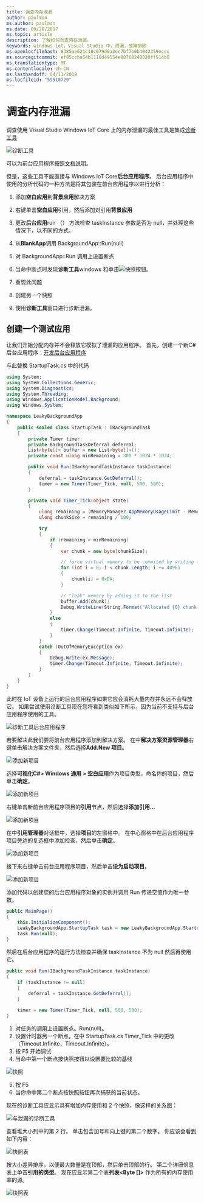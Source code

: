 ```yaml
---
title: 调查内存泄漏
author: paulmon
ms.author: paulmon
ms.date: 09/20/2017
ms.topic: article
description: 了解如何调查内存泄漏。
keywords: windows iot，Visual Studio 中，泄漏，故障排除
ms.openlocfilehash: 8385ae621c18c079d0a2ec7bf7b0b4042359eccc
ms.sourcegitcommit: ef85ccba54b1118d49554e88768240020ff514b0
ms.translationtype: MT
ms.contentlocale: zh-CN
ms.lasthandoff: 04/11/2019
ms.locfileid: "59510729"
---
```

# <a name="investigating-memory-leaks"></a>调查内存泄漏

调查使用 Visual Studio Windows IoT Core 上的内存泄漏的最佳工具是集成[诊断工具](https://docs.microsoft.com/visualstudio/profiling/memory-usage)

![诊断工具](../media/MemoryLeaks/DiagnosticTools.PNG)

可以为前台应用程序[按照文档说明](https://docs.microsoft.com/visualstudio/profiling/memory-usage)。

但是，这些工具不能直接与 Windows IoT Core**后台应用程序**。 后台应用程序中使用的分析代码的一种方法是将其包装在前台应用程序以进行分析：

1. 添加**空白应用**到**背景应用**解决方案
2. 右键单击**空白应用**引用，然后添加对引用**背景应用**
3. 更改**后台应用**run （） 方法检查 taskInstance 参数是否为 null，并处理这些情况下，以不同的方式。
4. 从**BlankApp**调用 BackgroundApp::Run(null)
5. 对 BackgroundApp::Run 调用上设置断点
6. 当命中断点时发现**诊断工具**windows 和单击![快照](../media/MemoryLeaks/Snapshot.PNG)按钮。

8. 重现此问题
9. 创建另一个快照
10. 使用**诊断工具**窗口进行诊断泄漏。

## <a name="create-a-test-app"></a>创建一个测试应用

让我们开始分配内存并不会释放它模拟了泄漏的应用程序。
首先，创建一个新C#后台应用程序：[开发后台应用程序](./BackgroundApplications.md)

与此替换 StartupTask.cs 中的代码
```C#
using System;
using System.Collections.Generic;
using System.Diagnostics;
using System.Threading;
using Windows.ApplicationModel.Background;
using Windows.System;

namespace LeakyBackgroundApp
{
    public sealed class StartupTask : IBackgroundTask
    {
        private Timer timer;
        private BackgroundTaskDeferral deferral;
        List<byte[]> buffer = new List<byte[]>();
        private const ulong minRemaining = 300 * 1024 * 1024;

        public void Run(IBackgroundTaskInstance taskInstance)
        {
            deferral = taskInstance.GetDeferral();
            timer = new Timer(Timer_Tick, null, 500, 500);
        }

        private void Timer_Tick(object state)
        {
            ulong remaining = (MemoryManager.AppMemoryUsageLimit - MemoryManager.AppMemoryUsage);
            ulong chunkSize = remaining / 100;

            try
            {
                if (remaining > minRemaining)
                {
                    var chunk = new byte[chunkSize];

                    // force virtual memory to be commited by writing to it
                    for (int i = 0; i < chunk.Length; i += 4096)
                    {
                        chunk[i] = 0xDA;
                    }

                    // "leak" memory by adding it to the list
                    buffer.Add(chunk);
                    Debug.WriteLine(String.Format("Allocated {0} chunk(s)", buffer.Count));
                }
                else
                {
                    timer.Change(Timeout.Infinite, Timeout.Infinite);
                }
            }
            catch (OutOfMemoryException ex)
            {
                Debug.Write(ex.Message);
                timer.Change(Timeout.Infinite, Timeout.Infinite);
            }
        }
    }
}
```

此时在 IoT 设备上运行的后台应用程序如果它应会消耗大量内存并永远不会释放它。 如果尝试使用诊断工具现在您将看到类似如下所示，因为当前不支持与后台应用程序使用的工具。

![诊断工具后台应用程序](../media/MemoryLeaks/DiagnosticToolsBackgroundApp.png)

若要解决此我们要将前台应用程序添加到解决方案。 在中**解决方案资源管理器**右键单击解决方案文件夹，然后选择**Add.New 项目**。

![添加新项目](../media/MemoryLeaks/AddNewProject.png)

选择**可视化C#> Windows 通用 > 空白应用**作为项目类型，命名你的项目，然后单击**确定**。

![添加新项目](../media/MemoryLeaks/NewForegroundApp.PNG)

右键单击新前台应用程序项目的**引用**节点，然后选择**添加引用...**

![添加新项目](../media/MemoryLeaks/AddReference.PNG)

在中**引用管理器**对话框中，选择**项目**的左窗格中。  在中心窗格中在后台应用程序项目旁边的复选框中添加检查，然后单击**确定**。

![添加新项目](../media/MemoryLeaks/AddReferenceDialog.PNG)

接下来右键单击前台应用程序项目，然后单击**设为启动项目**。

![添加新项目](../media/MemoryLeaks/SetAsStartup.PNG)

添加代码以创建您的后台应用程序对象的实例并调用 Run 传递空值作为唯一参数。
```C#
public MainPage()
{
    this.InitializeComponent();
    LeakyBackgroundApp.StartupTask task = new LeakyBackgroundApp.StartupTask();
    task.Run(null);
}
```

然后在后台应用程序的运行方法检查并确保 taskInstance 不为 null 然后再使用它。

```C#
public void Run(IBackgroundTaskInstance taskInstance)
{
    if (taskInstance != null)
    {
        deferral = taskInstance.GetDeferral();
    }

    timer = new Timer(Timer_Tick, null, 500, 500);
}
```

1. 对任务的调用上设置断点。Run(null)。
2. 设置计时器另一个断点。在中 StartupTask.cs Timer_Tick 中的更改 （Timeout.Infinite，Timeout.Infinite）。
3. 按 F5 开始调试
4. 当命中第一个断点按快照按钮以设置要比较的基线

![快照](../media/MemoryLeaks/Snapshot.PNG)

5. 按 F5
6. 当你命中第二个断点按快照按钮再次捕获的当前状态。

现在的诊断工具应显示具有增加内存使用和 2 个快照，像这样的关系图：

![与泄漏的诊断工具](../media/MemoryLeaks/DiagnosticToolsWithLeaks.PNG)

查看堆大小列中的第 2 行。 单击包含加号和向上键的第二个数字。 你应该会看到如下内容：

![快照表](../media/MemoryLeaks/Snapshot2_1.PNG)

按大小差异排序，以便最大数量是在顶部，然后单击顶部的行。 第二个详细信息表上单击**引用的类型**。  现在应显示第二个表**列表\<Byte []\>** 作为所有的内存使用率的源。

![快照表](../media/MemoryLeaks/Snapshot2_2.PNG)
